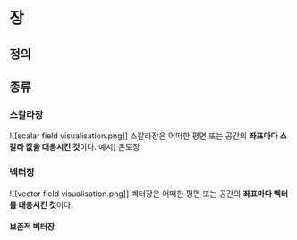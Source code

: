 # 장
## 정의
## 종류

### 스칼라장
![[scalar field visualisation.png]]
스칼라장은 어떠한 평면 또는 공간의 **좌표마다 스칼라 값을 대응시킨 것**이다.
예시) 온도장
### 벡터장
![[vector field visualisation.png]]
벡터장은 어떠한 평면 또는 공간의 **좌표마다 벡터를 대응시킨 것**이다.
#### 보존적 벡터장
